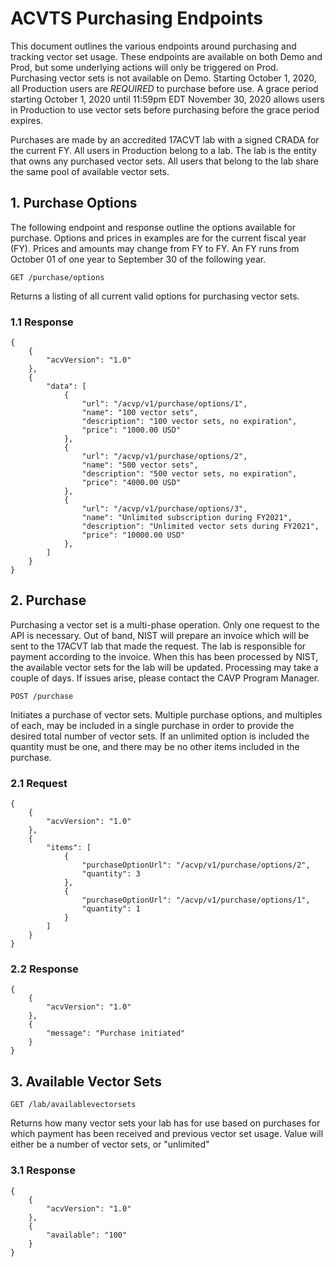 # ACVTS Purchasing Endpoints

This document outlines the various endpoints around purchasing and tracking vector set usage. These endpoints are available on both Demo and Prod, but some underlying actions will only be triggered on Prod. Purchasing vector sets is not available on Demo. Starting October 1, 2020, all Production users are *REQUIRED* to purchase before use. A grace period starting October 1, 2020 until 11:59pm EDT November 30, 2020 allows users in Production to use vector sets before purchasing before the grace period expires. 

Purchases are made by an accredited 17ACVT lab with a signed CRADA for the current FY. All users in Production belong to a lab. The lab is the entity that owns any purchased vector sets. All users that belong to the lab share the same pool of available vector sets. 

## 1. Purchase Options

The following endpoint and response outline the options available for purchase. Options and prices in examples are for the current fiscal year (FY).  Prices and amounts may change from FY to FY.  An FY runs from October 01 of one year to September 30 of the following year.

```
GET /purchase/options
```

Returns a listing of all current valid options for purchasing vector sets.

### 1.1 Response

```
{
    {
        "acvVersion": "1.0"
    },
    {
        "data": [
            {
                "url": "/acvp/v1/purchase/options/1",
                "name": "100 vector sets",
                "description": "100 vector sets, no expiration",
                "price": "1000.00 USD"
            },
            {
                "url": "/acvp/v1/purchase/options/2",
                "name": "500 vector sets",
                "description": "500 vector sets, no expiration",
                "price": "4000.00 USD"
            },
            {
                "url": "/acvp/v1/purchase/options/3",
                "name": "Unlimited subscription during FY2021",
                "description": "Unlimited vector sets during FY2021",
                "price": "10000.00 USD"
            },
        ]
    }
}
```

## 2. Purchase

Purchasing a vector set is a multi-phase operation. Only one request to the API is necessary. Out of band, NIST will prepare an invoice which will be sent to the 17ACVT lab that made the request. The lab is responsible for payment according to the invoice. When this has been processed by NIST, the available vector sets for the lab will be updated. Processing may take a couple of days. If issues arise, please contact the CAVP Program Manager. 

```
POST /purchase
```

Initiates a purchase of vector sets. Multiple purchase options, and multiples of each, may be included in a single purchase in order to provide the desired total number of vector sets. If an unlimited option is included the quantity must be one, and there may be no other items included in the purchase.

### 2.1 Request

```
{
    {
        "acvVersion": "1.0"
    },
    {
        "items": [
            { 
                "purchaseOptionUrl": "/acvp/v1/purchase/options/2",
                "quantity": 3
            },
            { 
                "purchaseOptionUrl": "/acvp/v1/purchase/options/1",
                "quantity": 1
            }
        ]
    }
}
```

### 2.2 Response

```
{
    {
        "acvVersion": "1.0"
    },
    {
        "message": "Purchase initiated"
    }
}
```

## 3. Available Vector Sets

```
GET /lab/availablevectorsets
```

Returns how many vector sets your lab has for use based on purchases for which payment has been received and previous vector set usage. Value will either be a number of vector sets, or "unlimited"

### 3.1 Response

```
{
    {
        "acvVersion": "1.0"
    },
    {
        "available": "100"
    }
}
```
